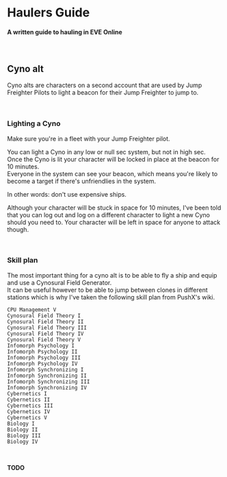# Haulers Guide #
#### A written guide to hauling in EVE Online
<br>  


## Cyno alt
Cyno alts are characters on a second account that are used by Jump Freighter Pilots to light a beacon for their Jump Freighter to jump to.

<br>

### Lighting a Cyno

Make sure you're in a fleet with your Jump Freighter pilot.

You can light a Cyno in any low or null sec system, but not in high sec.  
Once the Cyno is lit your character will be locked in place at the beacon for 10 minutes.  
Everyone in the system can see your beacon, which means you're likely to become a target if there's unfriendlies in the system.

In other words: don't use expensive ships.

Although your character will be stuck in space for 10 minutes, I've been told that you can log out and log on a different character to light a new Cyno should you need to. Your character will be left in space for anyone to attack though.

<br>

### Skill plan

The most important thing for a cyno alt is to be able to fly a ship and equip and use a Cynosural Field Generator.  
It can be useful however to be able to jump between clones in different stations which is why I've taken the following skill plan from PushX's wiki.

```
CPU Management V
Cynosural Field Theory I
Cynosural Field Theory II
Cynosural Field Theory III
Cynosural Field Theory IV
Cynosural Field Theory V
Infomorph Psychology I
Infomorph Psychology II
Infomorph Psychology III
Infomorph Psychology IV
Infomorph Synchronizing I
Infomorph Synchronizing II
Infomorph Synchronizing III
Infomorph Synchronizing IV
Cybernetics I
Cybernetics II
Cybernetics III
Cybernetics IV
Cybernetics V
Biology I
Biology II
Biology III
Biology IV
```

<br>

**TODO**